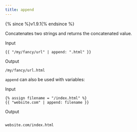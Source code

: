 ```yaml
---
title: append
---
```


{% since %}v1.9.1{% endsince %}

Concatenates two strings and returns the concatenated value.

Input
```liquid
{{ "/my/fancy/url" | append: ".html" }}
```

Output
```text
/my/fancy/url.html
```

`append` can also be used with variables:

Input
```liquid
{% assign filename = "/index.html" %}
{{ "website.com" | append: filename }}
```

Output
```text

website.com/index.html
```
